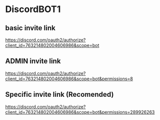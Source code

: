 # DiscordBOT1
## basic invite link
https://discord.com/oauth2/authorize?client_id=763214802004606986&scope=bot

## ADMIN invite link
https://discord.com/oauth2/authorize?client_id=763214802004606986&scope=bot&permissions=8

## Specific invite link (Recomended)
https://discord.com/oauth2/authorize?client_id=763214802004606986&scope=bot&permissions=289926263
